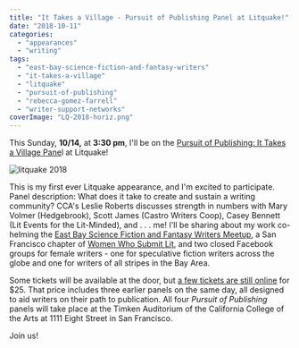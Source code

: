 ```yaml
---
title: "It Takes a Village - Pursuit of Publishing Panel at Litquake!"
date: "2018-10-11"
categories:
  - "appearances"
  - "writing"
tags:
  - "east-bay-science-fiction-and-fantasy-writers"
  - "it-takes-a-village"
  - "litquake"
  - "pursuit-of-publishing"
  - "rebecca-gomez-farrell"
  - "writer-support-networks"
coverImage: "LQ-2018-horiz.png"
---
```


This Sunday, **10/14,** at **3:30 pm**, I'll be on the [Pursuit of Publishing: It Takes a Village Pane](https://www.litquake.org/2018-litquake-festival.html)l at Litquake!

![litquake 2018](https://d2ypg8o05lff0b.cloudfront.net/wp-content/uploads/sites/3/2018/10/LQ-2018-horiz.png)

This is my first ever Litquake appearance, and I'm excited to participate. Panel description: What does it take to create and sustain a writing community? CCA's Leslie Roberts discusses strength in numbers with Mary Volmer (Hedgebrook), Scott James (Castro Writers Coop), Casey Bennett (Lit Events for the Lit-Minded), and . . . me! I'll be sharing about my work co-helming the [East Bay Science Fiction and Fantasy Writers Meetup](https://www.meetup.com/East-Bay-Science-Fiction-and-Fantasy-Writers/), a San Francisco chapter of [Women Who Submit Lit](http://womenwhosubmitlit.org/), and two closed Facebook groups for female writers - one for speculative fiction writers across the globe and one for writers of all stripes in the Bay Area.

Some tickets will be available at the door, but [a few tickets are still online](https://www.flipcause.com/secure/cause_pdetails/NDA0Njk=) for $25. That price includes three earlier panels on the same day, all designed to aid writers on their path to publication. All four _Pursuit of Publishing_ panels will take place at the Timken Auditorium of the California College of the Arts at 1111 Eight Street in San Francisco.

Join us!
